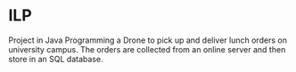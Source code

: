 # ILP
Project in Java
Programming a Drone to pick up and deliver lunch orders on university campus. The orders are collected from an online server and then store in an SQL database.
